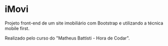 # iMovi

Projeto front-end de um site imobiliário com Bootstrap e utilizando a técnica mobile first.

Realizado pelo curso do "Matheus Battisti - Hora de Codar".
